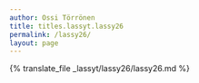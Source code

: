 ```yaml
---
author: Ossi Törrönen
title: titles.lassyt.lassy26
permalink: /lassy26/
layout: page
---
```

{% translate_file _lassyt/lassy26/lassy26.md %}